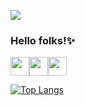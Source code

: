 ![](https://mir-s3-cdn-cf.behance.net/project_modules/max_1200/4ff07986208593.5d9a654e92f36.gif)
<!--![](https://cdn.dribbble.com/users/1787323/screenshots/7003575/media/f09620a77deb456e82968e482130ef0f.png)-->
### Hello folks!✨

<p align="left">
<a href="http://linkedin.com/in/mohamedsaadmoustafa" target="blank"><img align="center" src="https://cliply.co/wp-content/uploads/2021/02/372102050_LINKEDIN_ICON_TRANSPARENT_1080.gif" alt="" height="30" /></a><a href="https://kaggle.com/iimohamedsaad" target="blank"><img align="center" src="https://assets.datacamp.com/production/course_835/shields/original/kaggle-scripts-design_datacamp.png?1477576468" alt="" height="30" /></a><a href="@mohamedsaadmoustafa@gmail.com" target="blank"><img align="center" src="https://www.shareicon.net/data/512x512/2017/03/20/881283_social-media-icon_512x512.png" alt="" height="30" /></a>
</p>

<!--
[![GitHub Streak](https://github-readme-streak-stats.herokuapp.com?user=mohamedsaadmoustafa&theme=dark&hide_border=true&date_format=M%20j%5B%2C%20Y%5D&background=16171E00)](https://git.io/streak-stats) 
-->
<!--
<img src="https://github-readme-stats.vercel.app/api?username=mohamedsaadmoustafa&show_icons=true&theme=dark" width="400">
-->
[![Top Langs](https://github-readme-stats.vercel.app/api/top-langs/?username=mohamedsaadmoustafa&layout=compact)](https://github.com/mohamedsaadmoustafa/github-readme-stats)
